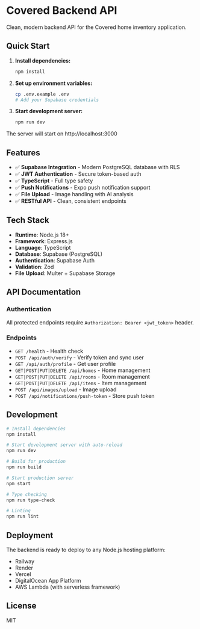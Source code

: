 # Covered Backend API

Clean, modern backend API for the Covered home inventory application.

## Quick Start

1. **Install dependencies:**
   ```bash
   npm install
   ```

2. **Set up environment variables:**
   ```bash
   cp .env.example .env
   # Add your Supabase credentials
   ```

3. **Start development server:**
   ```bash
   npm run dev
   ```

The server will start on http://localhost:3000

## Features

- ✅ **Supabase Integration** - Modern PostgreSQL database with RLS
- ✅ **JWT Authentication** - Secure token-based auth
- ✅ **TypeScript** - Full type safety
- ✅ **Push Notifications** - Expo push notification support  
- ✅ **File Upload** - Image handling with AI analysis
- ✅ **RESTful API** - Clean, consistent endpoints

## Tech Stack

- **Runtime**: Node.js 18+
- **Framework**: Express.js
- **Language**: TypeScript
- **Database**: Supabase (PostgreSQL)
- **Authentication**: Supabase Auth
- **Validation**: Zod
- **File Upload**: Multer + Supabase Storage

## API Documentation

### Authentication
All protected endpoints require `Authorization: Bearer <jwt_token>` header.

### Endpoints
- `GET /health` - Health check
- `POST /api/auth/verify` - Verify token and sync user
- `GET /api/auth/profile` - Get user profile
- `GET|POST|PUT|DELETE /api/homes` - Home management
- `GET|POST|PUT|DELETE /api/rooms` - Room management  
- `GET|POST|PUT|DELETE /api/items` - Item management
- `POST /api/images/upload` - Image upload
- `POST /api/notifications/push-token` - Store push token

## Development

```bash
# Install dependencies
npm install

# Start development server with auto-reload
npm run dev

# Build for production
npm run build

# Start production server
npm start

# Type checking
npm run type-check

# Linting
npm run lint
```

## Deployment

The backend is ready to deploy to any Node.js hosting platform:
- Railway
- Render  
- Vercel
- DigitalOcean App Platform
- AWS Lambda (with serverless framework)

## License

MIT